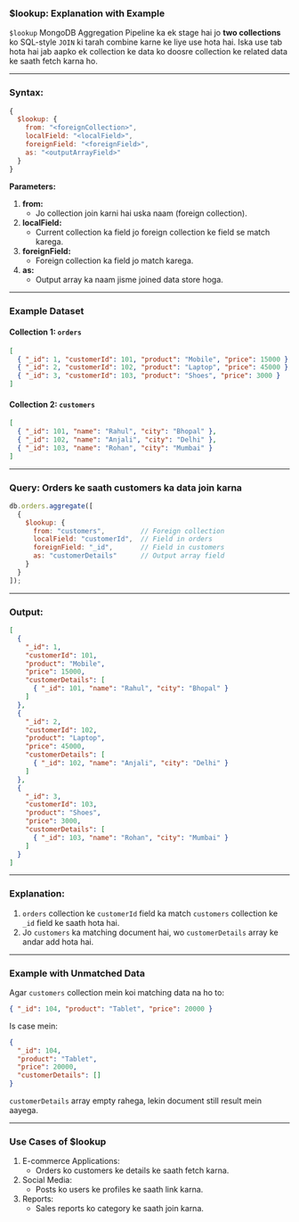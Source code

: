 ### **$lookup**: Explanation with Example

`$lookup` MongoDB Aggregation Pipeline ka ek stage hai jo **two collections** ko SQL-style `JOIN` ki tarah combine karne ke liye use hota hai. Iska use tab hota hai jab aapko ek collection ke data ko doosre collection ke related data ke saath fetch karna ho.

---

### **Syntax:**
```javascript
{
  $lookup: {
    from: "<foreignCollection>",
    localField: "<localField>",
    foreignField: "<foreignField>",
    as: "<outputArrayField>"
  }
}
```

**Parameters:**
1. **from:**  
   - Jo collection join karni hai uska naam (foreign collection).
2. **localField:**  
   - Current collection ka field jo foreign collection ke field se match karega.
3. **foreignField:**  
   - Foreign collection ka field jo match karega.
4. **as:**  
   - Output array ka naam jisme joined data store hoga.

---

### **Example Dataset**

#### Collection 1: `orders`
```json
[
  { "_id": 1, "customerId": 101, "product": "Mobile", "price": 15000 },
  { "_id": 2, "customerId": 102, "product": "Laptop", "price": 45000 },
  { "_id": 3, "customerId": 103, "product": "Shoes", "price": 3000 }
]
```

#### Collection 2: `customers`
```json
[
  { "_id": 101, "name": "Rahul", "city": "Bhopal" },
  { "_id": 102, "name": "Anjali", "city": "Delhi" },
  { "_id": 103, "name": "Rohan", "city": "Mumbai" }
]
```

---

### **Query:** Orders ke saath customers ka data join karna
```javascript
db.orders.aggregate([
  {
    $lookup: {
      from: "customers",         // Foreign collection
      localField: "customerId",  // Field in orders
      foreignField: "_id",       // Field in customers
      as: "customerDetails"      // Output array field
    }
  }
]);
```

---

### **Output:**
```json
[
  {
    "_id": 1,
    "customerId": 101,
    "product": "Mobile",
    "price": 15000,
    "customerDetails": [
      { "_id": 101, "name": "Rahul", "city": "Bhopal" }
    ]
  },
  {
    "_id": 2,
    "customerId": 102,
    "product": "Laptop",
    "price": 45000,
    "customerDetails": [
      { "_id": 102, "name": "Anjali", "city": "Delhi" }
    ]
  },
  {
    "_id": 3,
    "customerId": 103,
    "product": "Shoes",
    "price": 3000,
    "customerDetails": [
      { "_id": 103, "name": "Rohan", "city": "Mumbai" }
    ]
  }
]
```

---

### **Explanation:**
1. `orders` collection ke `customerId` field ka match `customers` collection ke `_id` field ke saath hota hai.
2. Jo `customers` ka matching document hai, wo `customerDetails` array ke andar add hota hai.

---

### **Example with Unmatched Data**
Agar `customers` collection mein koi matching data na ho to:
```json
{ "_id": 104, "product": "Tablet", "price": 20000 }
```

Is case mein:
```json
{
  "_id": 104,
  "product": "Tablet",
  "price": 20000,
  "customerDetails": []
}
```

`customerDetails` array empty rahega, lekin document still result mein aayega.

---

### **Use Cases of $lookup**
1. E-commerce Applications:
   - Orders ko customers ke details ke saath fetch karna.
2. Social Media:
   - Posts ko users ke profiles ke saath link karna.
3. Reports:
   - Sales reports ko category ke saath join karna.

